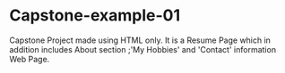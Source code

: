 # Capstone-example-01
Capstone Project made using HTML only. It is a Resume Page which in addition includes About section ;'My Hobbies' and 'Contact' information Web Page.
